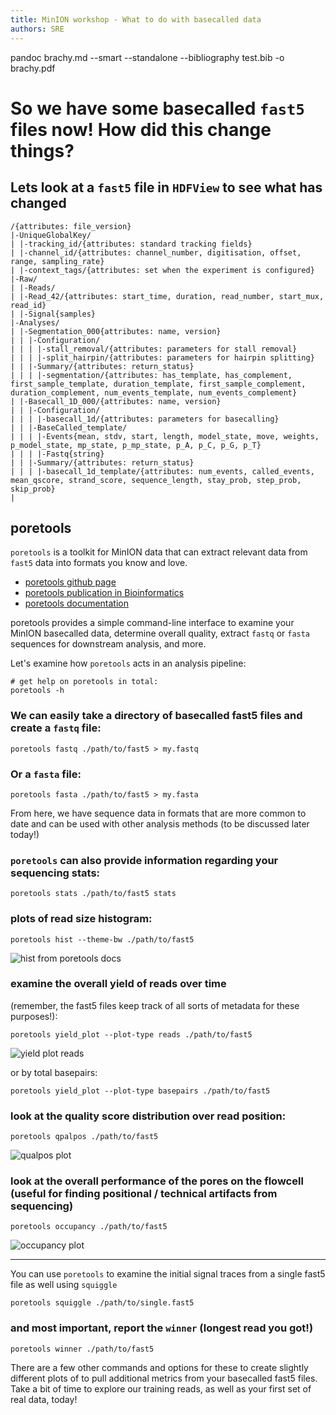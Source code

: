 ```yaml
---
title: MinION workshop - What to do with basecalled data
authors: SRE
---
```


pandoc brachy.md --smart --standalone --bibliography test.bib -o brachy.pdf

# So we have some basecalled `fast5` files now! How did this change things?


## Lets look at a `fast5` file in `HDFView` to see what has changed

```
/{attributes: file_version}
|-UniqueGlobalKey/
| |-tracking_id/{attributes: standard tracking fields}
| |-channel_id/{attributes: channel_number, digitisation, offset, range, sampling_rate}
| |-context_tags/{attributes: set when the experiment is configured}
|-Raw/
| |-Reads/
| |-Read_42/{attributes: start_time, duration, read_number, start_mux, read_id}
| |-Signal{samples}
|-Analyses/
| |-Segmentation_000{attributes: name, version}
| | |-Configuration/
| | | |-stall_removal/{attributes: parameters for stall removal}
| | | |-split_hairpin/{attributes: parameters for hairpin splitting}
| | |-Summary/{attributes: return_status}
| | | |-segmentation/{attributes: has_template, has_complement, first_sample_template, duration_template, first_sample_complement, duration_complement, num_events_template, num_events_complement}
| |-Basecall_1D_000/{attributes: name, version}
| | |-Configuration/
| | | |-basecall_1d/{attributes: parameters for basecalling}
| | |-BaseCalled_template/
| | | |-Events{mean, stdv, start, length, model_state, move, weights, p_model_state, mp_state, p_mp_state, p_A, p_C, p_G, p_T}
| | | |-Fastq{string}
| | |-Summary/{attributes: return_status}
| | | |-basecall_1d_template/{attributes: num_events, called_events, mean_qscore, strand_score, sequence_length, stay_prob, step_prob, skip_prob}
|
```
## poretools

`poretools` is a toolkit for MinION data that can extract relevant data from `fast5` data into formats you know and love.

- [poretools github page](https://github.com/arq5x/poretools)
- [poretools publication in Bioinformatics](https://academic.oup.com/bioinformatics/article-lookup/doi/10.1093/bioinformatics/btu555)
- [poretools documentation](https://poretools.readthedocs.io/en/latest/)

poretools provides a simple command-line interface to examine your MinION basecalled data, determine overall quality, extract `fastq` or `fasta` sequences for downstream analysis, and more.

Let's examine how `poretools` acts in an analysis pipeline:

```
# get help on poretools in total:
poretools -h
```

### We can easily take a directory of basecalled fast5 files and create a `fastq` file:
```
poretools fastq ./path/to/fast5 > my.fastq
```

### Or a `fasta` file:
```
poretools fasta ./path/to/fast5 > my.fasta
```

From here, we have sequence data in formats that are more common to date and can be used with other analysis methods (to be discussed later today!)

### `poretools` can also provide information regarding your sequencing stats:
```
poretools stats ./path/to/fast5 stats
```

### plots of read size histogram:
```
poretools hist --theme-bw ./path/to/fast5
```
![hist from poretools docs](https://poretools.readthedocs.io/en/latest/_images/hist.png)

### examine the overall yield of reads over time
(remember, the fast5 files keep track of all sorts of metadata for these purposes!):
```
poretools yield_plot --plot-type reads ./path/to/fast5
```

![yield plot reads](https://poretools.readthedocs.io/en/latest/_images/yield.reads.png)

or by total basepairs:
```
poretools yield_plot --plot-type basepairs ./path/to/fast5
```

### look at the quality score distribution over read position:
```
poretools qpalpos ./path/to/fast5
```
![qualpos plot](https://poretools.readthedocs.io/en/latest/_images/qualpos.png)

### look at the overall performance of the pores on the flowcell (useful for finding positional / technical artifacts from sequencing)
```
poretools occupancy ./path/to/fast5
```
![occupancy plot](https://poretools.readthedocs.io/en/latest/_images/occupancy.png)

---
You can use `poretools` to examine the initial signal traces from a single fast5 file as well using `squiggle`

```
poretools squiggle ./path/to/single.fast5
```

### and most important, report the `winner` (longest read you got!)

```
poretools winner ./path/to/fast5
```
There are a few other commands and options for these to create slightly different plots of to pull additional metrics from your basecalled fast5 files. Take a bit of time to explore our training reads, as well as your first set of real data, today!
